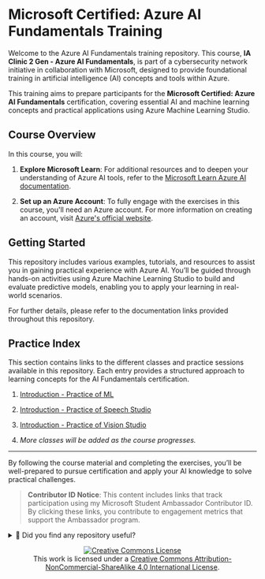 # Microsoft Certified: Azure AI Fundamentals Training

Welcome to the Azure AI Fundamentals training repository. This course, **IA Clinic 2 Gen - Azure AI Fundamentals**, is part of a cybersecurity network initiative in collaboration with Microsoft, designed to provide foundational training in artificial intelligence (AI) concepts and tools within Azure.

This training aims to prepare participants for the **Microsoft Certified: Azure AI Fundamentals** certification, covering essential AI and machine learning concepts and practical applications using Azure Machine Learning Studio.

## Course Overview

In this course, you will:

1. **Explore Microsoft Learn**: For additional resources and to deepen your understanding of Azure AI tools, refer to the [Microsoft Learn Azure AI documentation](https://learn.microsoft.com/azure/machine-learning/?wt.mc_id=studentamb_373747).

2. **Set up an Azure Account**: To fully engage with the exercises in this course, you'll need an Azure account. For more information on creating an account, visit [Azure's official website](https://azure.microsoft.com/?wt.mc_id=studentamb_373747).

## Getting Started

This repository includes various examples, tutorials, and resources to assist you in gaining practical experience with Azure AI. You’ll be guided through hands-on activities using Azure Machine Learning Studio to build and evaluate predictive models, enabling you to apply your learning in real-world scenarios.

For further details, please refer to the documentation links provided throughout this repository.


## Practice Index

This section contains links to the different classes and practice sessions available in this repository. Each entry provides a structured approach to learning concepts for the AI Fundamentals certification.

1. [Introduction - Practice of ML](Intro-Study_of_ML-JEVG/2_Class_JEVG.md)
2. [Introduction - Practice of Speech Studio](Intro-AzureAI_SpeechStudio-JEVG/3_Class_JEVG.md)
3. [Introduction - Practice of Vision Studio](Intro-AzureAI_VisionStudio-JEVG/5_Class_JEVG.md)

4. _More classes will be added as the course progresses._


---

By following the course material and completing the exercises, you’ll be well-prepared to pursue certification and apply your AI knowledge to solve practical challenges.

> **Contributor ID Notice**: This content includes links that track participation using my Microsoft Student Ambassador Contributor ID. By clicking these links, you contribute to engagement metrics that support the Ambassador program.



<details>
  <summary>🌟 Did you find any repository useful?</summary>
  If any project has been helpful to you, consider giving it a ⭐ star in the repository and follow my GitHub account to stay tuned for future updates! 🚀

  In addition, I am always open to suggestions, recommendations or collaborations. Feel free to [get in touch](https://www.linkedin.com/in/vazquez-galan-jose-emmanuel-664968221) if you have any questions or ideas for improving this project. I'm excited for your feedback and contributions.

  Thank you for your interest and support! 😊
</details>


<p align="center">
<a rel="license" href="http://creativecommons.org/licenses/by-nc-sa/4.0/"><img alt="Creative Commons License" style="border-width:0" src="https://i.creativecommons.org/l/by-nc-sa/4.0/88x31.png" /></a><br />This work is licensed under a <a rel="license" href="http://creativecommons.org/licenses/by-nc-sa/4.0/">Creative Commons Attribution-NonCommercial-ShareAlike 4.0 International License</a>.
</p>

